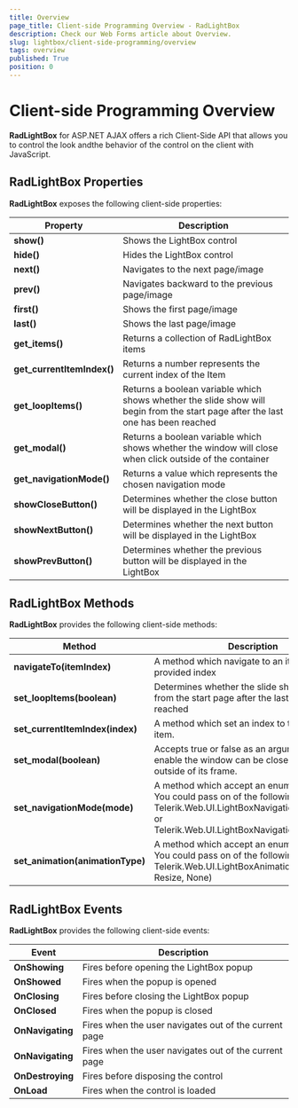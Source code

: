 ```yaml
---
title: Overview
page_title: Client-side Programming Overview - RadLightBox
description: Check our Web Forms article about Overview.
slug: lightbox/client-side-programming/overview
tags: overview
published: True
position: 0
---
```


# Client-side Programming Overview



**RadLightBox** for ASP.NET AJAX offers a rich Client-Side API that allows you to control the look andthe behavior of the control on the client with JavaScript.

## RadLightBox Properties

**RadLightBox** exposes the following client-side properties:


| Property | Description |
| ------ | ------ |
| **show()** |Shows the LightBox control|
| **hide()** |Hides the LightBox control|
| **next()** |Navigates to the next page/image|
| **prev()** |Navigates backward to the previous page/image|
| **first()** |Shows the first page/image| 
| **last()** |Shows the last page/image|
| **get_items()** |Returns a collection of RadLightBox items|
| **get_currentItemIndex()** |Returns a number represents the current index of the Item|
| **get_loopItems()** |Returns a boolean variable which shows whether the slide show will begin from the start page after the last one has been reached|
| **get_modal()** |Returns a boolean variable which shows whether the window will close when click outside of the container|
| **get_navigationMode()** |Returns a value which represents the chosen navigation mode|
| **showCloseButton()** |Determines whether the close button will be displayed in the LightBox|
| **showNextButton()** |Determines whether the next button will be displayed in the LightBox|
| **showPrevButton()** |Determines whether the previous button will be displayed in the LightBox|

## RadLightBox Methods

**RadLightBox** provides the following client-side methods:


| Method | Description |
| ------ | ------ |
| **navigateTo(itemIndex)** |A method which navigate to an item having the provided index|
| **set_loopItems(boolean)** |Determines whether the slide show will begin from the start page after the last one has been reached|
| **set_currentItemIndex(index)** |A method which set an index to the current item.|
| **set_modal(boolean)** |Accepts true or false as an argument. When its enable the window can be closed by clicking outside of its frame.|
| **set_navigationMode(mode)** |A method which accept an enumeration value. You could pass on of the following values Telerik.Web.UI.LightBoxNavigationMode.Button or Telerik.Web.UI.LightBoxNavigationMode.Zone.|
| **set_animation(animationType)** |A method which accept an enumeration value. You could pass on of the following values Telerik.Web.UI.LightBoxAnimationType.(Fade, Resize, None)|

## RadLightBox Events

**RadLightBox** provides the following client-side events:


| Event | Description |
| ------ | ------ |
| **OnShowing** |Fires before opening the LightBox popup|
| **OnShowed** |Fires when the popup is opened|
| **OnClosing** |Fires before closing the LightBox popup|
| **OnClosed** |Fires when the popup is closed|
| **OnNavigating** |Fires when the user navigates out of the current page|
| **OnNavigating** |Fires when the user navigates out of the current page|
| **OnDestroying** |Fires before disposing the control|
| **OnLoad** |Fires when the control is loaded|

